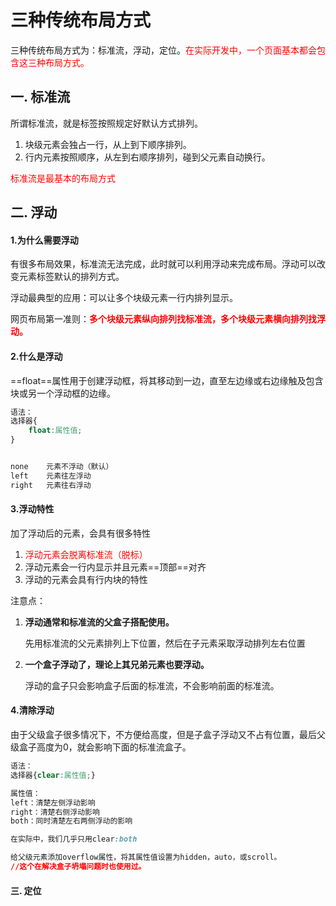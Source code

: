 # **三种传统布局方式**

三种传统布局方式为：标准流，浮动，定位。<font color="red">在实际开发中，一个页面基本都会包含这三种布局方式。</font>

## **一.  标准流**

所谓标准流，就是标签按照规定好默认方式排列。

1. 块级元素会独占一行，从上到下顺序排列。
2. 行内元素按照顺序，从左到右顺序排列，碰到父元素自动换行。

<font color="red">标准流是最基本的布局方式</font>



## **二. 浮动**

#### 1.为什么需要浮动

有很多布局效果，标准流无法完成，此时就可以利用浮动来完成布局。浮动可以改变元素标签默认的排列方式。

浮动最典型的应用：可以让多个块级元素一行内排列显示。

网页布局第一准则：<font color="red">**多个块级元素纵向排列找标准流，多个块级元素横向排列找浮动。**</font>



#### 2.什么是浮动

==float==属性用于创建浮动框，将其移动到一边，直至左边缘或右边缘触及包含块或另一个浮动框的边缘。

```css
语法：
选择器{
    float:属性值;
}


none 	元素不浮动（默认）
left	元素往左浮动
right	元素往右浮动
```

#### 3.浮动特性

加了浮动后的元素，会具有很多特性

1. <font color="red">浮动元素会脱离标准流（脱标）</font>
2. 浮动元素会一行内显示并且元素==顶部==对齐
3. 浮动的元素会具有行内块的特性

注意点：

1. **浮动通常和标准流的父盒子搭配使用。**

   先用标准流的父元素排列上下位置，然后在子元素采取浮动排列左右位置

2. **一个盒子浮动了，理论上其兄弟元素也要浮动。**

   浮动的盒子只会影响盒子后面的标准流，不会影响前面的标准流。

#### 4.清除浮动

由于父级盒子很多情况下，不方便给高度，但是子盒子浮动又不占有位置，最后父级盒子高度为0，就会影响下面的标准流盒子。

```css
语法：
选择器{clear:属性值;}

属性值：
left：清楚左侧浮动影响
right：清楚右侧浮动影响
both：同时清楚左右两侧浮动的影响

在实际中，我们几乎只用clear:both
```

```css
给父级元素添加overflow属性，将其属性值设置为hidden，auto，或scroll。
//这个在解决盒子坍塌问题时也使用过。
```



#### **三. 定位**